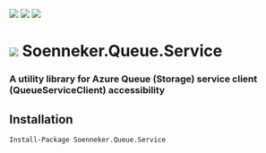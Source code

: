 [![](https://img.shields.io/nuget/v/Soenneker.Queue.Service.svg?style=for-the-badge)](https://www.nuget.org/packages/Soenneker.Queue.Service/)
[![](https://img.shields.io/github/actions/workflow/status/soenneker/soenneker.queue.service/publish.yml?style=for-the-badge)](https://github.com/soenneker/soenneker.queue.service/actions/workflows/publish.yml)
[![](https://img.shields.io/nuget/dt/Soenneker.Queue.Service.svg?style=for-the-badge)](https://www.nuget.org/packages/Soenneker.Queue.Service/)

# ![](https://user-images.githubusercontent.com/4441470/224455560-91ed3ee7-f510-4041-a8d2-3fc093025112.png) Soenneker.Queue.Service
### A utility library for Azure Queue (Storage) service client (QueueServiceClient) accessibility

## Installation

```
Install-Package Soenneker.Queue.Service
```
